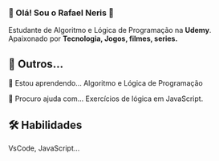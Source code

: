 
### 🚀 Olá! Sou o Rafael Neris 🖖
  Estudante de Algoritmo e Lógica de Programação na **Udemy**.  
  Apaixonado por **Tecnologia, Jogos, filmes, series.**  
  
##  📝 Outros...

🧠 Estou aprendendo... Algoritmo e Lógica de Programação

🤔 Procuro ajuda com... Exercícios de lógica em JavaScript.




## 🛠 Habilidades
VsCode, JavaScript...
